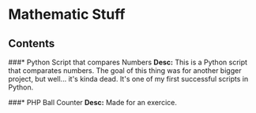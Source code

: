 # Mathematic Stuff
## Contents
###* Python Script that compares Numbers
**Desc:** 
	This is a Python script that comparates numbers.
	The goal of this thing was for another bigger project, but well... it's kinda dead.
	It's one of my first successful scripts in Python.

###* PHP Ball Counter
**Desc:**
	Made for an exercice.
